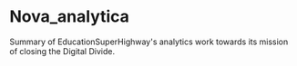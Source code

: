 # Nova_analytica
Summary of EducationSuperHighway's analytics work towards its mission of closing the Digital Divide.

